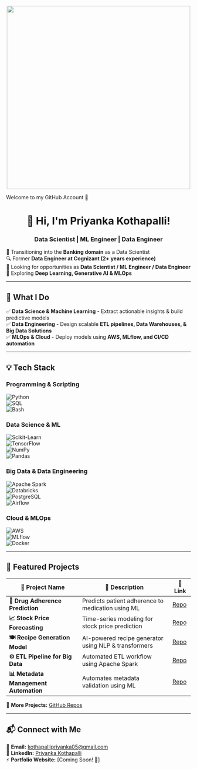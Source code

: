 <p align="center">
  <img src="https://www.canva.com/design/DAGiqcAhdig/_-63ZtPtSnAVeqtInp-bkg/edit?utm_content=DAGiqcAhdig&utm_campaign=designshare&utm_medium=link2&utm_source=sharebutton" width="500px">
</p>

Welcome to my GitHub Account 👋


<h1 align="center">👋 Hi, I'm Priyanka Kothapalli! </h1>  
<h3 align="center"> Data Scientist | ML Engineer | Data Engineer </h3>  

🌱 Transitioning into the **Banking domain** as a Data Scientist  
🔍 Former **Data Engineer at Cognizant (2+ years experience)**  
🎯 Looking for opportunities as **Data Scientist / ML Engineer / Data Engineer**  
🌊 Exploring **Deep Learning, Generative AI & MLOps**  

---

## 🔬 What I Do  

✅ **Data Science & Machine Learning** - Extract actionable insights & build predictive models  
✅ **Data Engineering** - Design scalable **ETL pipelines, Data Warehouses, & Big Data Solutions**  
✅ **MLOps & Cloud** - Deploy models using **AWS, MLflow, and CI/CD automation**  

---

## 💡 Tech Stack  

### **Programming & Scripting**  
![Python](https://img.shields.io/badge/Python-3776AB?style=flat&logo=python&logoColor=white)  
![SQL](https://img.shields.io/badge/SQL-4479A1?style=flat&logo=mysql&logoColor=white)  
![Bash](https://img.shields.io/badge/Bash-4EAA25?style=flat&logo=gnu-bash&logoColor=white)  

### **Data Science & ML**  
![Scikit-Learn](https://img.shields.io/badge/Scikit--Learn-F7931E?style=flat&logo=scikit-learn&logoColor=white)  
![TensorFlow](https://img.shields.io/badge/TensorFlow-FF6F00?style=flat&logo=tensorflow&logoColor=white)  
![NumPy](https://img.shields.io/badge/NumPy-013243?style=flat&logo=numpy&logoColor=white)  
![Pandas](https://img.shields.io/badge/Pandas-150458?style=flat&logo=pandas&logoColor=white)  

### **Big Data & Data Engineering**  
![Apache Spark](https://img.shields.io/badge/Apache_Spark-E25A1C?style=flat&logo=apachespark&logoColor=white)  
![Databricks](https://img.shields.io/badge/Databricks-FF3621?style=flat&logo=databricks&logoColor=white)  
![PostgreSQL](https://img.shields.io/badge/PostgreSQL-4169E1?style=flat&logo=postgresql&logoColor=white)  
![Airflow](https://img.shields.io/badge/Apache_Airflow-017CEE?style=flat&logo=apache-airflow&logoColor=white)  

### **Cloud & MLOps**  
![AWS](https://img.shields.io/badge/AWS-232F3E?style=flat&logo=amazonaws&logoColor=white)  
![MLflow](https://img.shields.io/badge/MLflow-0194E2?style=flat&logo=mlflow&logoColor=white)  
![Docker](https://img.shields.io/badge/Docker-2496ED?style=flat&logo=docker&logoColor=white)  

---

## 🚀 Featured Projects  

| 📌 Project Name | 📝 Description | 🔗 Link |
|---|---|---|
| **🔬 Drug Adherence Prediction** | Predicts patient adherence to medication using ML | [Repo](#) |
| **📈 Stock Price Forecasting** | Time-series modeling for stock price prediction | [Repo](#) |
| **🍽️ Recipe Generation Model** | AI-powered recipe generator using NLP & transformers | [Repo](#) |
| **⚙️ ETL Pipeline for Big Data** | Automated ETL workflow using Apache Spark | [Repo](#) |
| **📊 Metadata Management Automation** | Automates metadata validation using ML | [Repo](#) |

📌 **More Projects:** [GitHub Repos](https://github.com/your-github-profile)  

---

## 📬 Connect with Me  

📧 **Email:** kothapallipriyanka05@gmail.com  
📌 **LinkedIn:** [Priyanka Kothapalli](https://www.linkedin.com/in/priyanka-kothapalli/)  
⚡ **Portfolio Website:** [Coming Soon! 🚀]  




